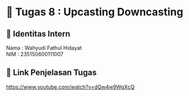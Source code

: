 
# 📁 Tugas 8 : Upcasting Downcasting

## 👤 Identitas Intern
Nama : Wahyudi Fathul Hidayat            
NIM  : 235150600111007

## 🔗 Link Penjelasan Tugas

https://www.youtube.com/watch?v=dQw4w9WgXcQ
